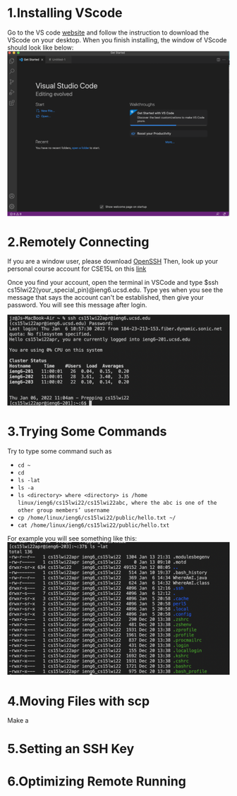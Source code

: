 
# 1.Installing VScode

Go to the VS code [website]( https://code.visualstudio.com/) and follow the instruction to download the VScode on your desktop. When you finish installing, the window of VScode should look like below: 
![Image](VS.png)

# 2.Remotely Connecting 
If you are a window user, please download [OpenSSH](https://docs.microsoft.com/en-us/windows-server/administration/openssh/openssh_install_firstuse)
Then, look up your personal course account for CSE15L on this [link](https://sdacs.ucsd.edu/~icc/index.php)

Once you find your account, open the terminal in VSCode and type $ssh cs15lwi22(your_special_pin)@ieng6.ucsd.edu. 
Type yes when you see the message that says the account can't be established, then give your password. You will see this message after login. 

![Image](Login.png)

# 3.Trying Some Commands
Try to type some command such as 
* `cd ~`
* `cd`
* `ls -lat`
* `ls -a`
* `ls <directory> where <directory> is /home linux/ieng6/cs15lwi22/cs15lwi22abc, where the abc is one of the other group members’ username`
* `cp /home/linux/ieng6/cs15lwi22/public/hello.txt ~/`
* `cat /home/linux/ieng6/cs15lwi22/public/hello.txt`

For example you will see something like this: 
![Image](cmd.png)

# 4.Moving Files with scp
Make a 

# 5.Setting an SSH Key

# 6.Optimizing Remote Running
